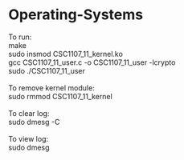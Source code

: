 # Operating-Systems
To run:<br>
make<br>
sudo insmod CSC1107_11_kernel.ko<br>
gcc CSC1107_11_user.c -o CSC1107_11_user -lcrypto<br>
sudo ./CSC1107_11_user<br>
<br>
To remove kernel module:<br>
sudo rmmod CSC1107_11_kernel<br>
<br>
To clear log:<br>
sudo dmesg -C<br>
<br>
To view log:<br>
sudo dmesg<br>
